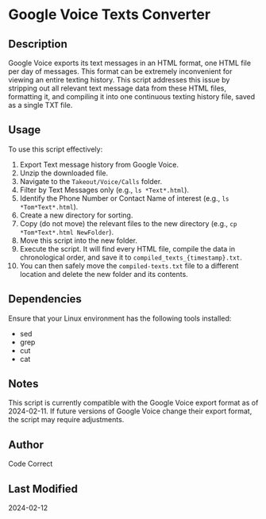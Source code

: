 # Google Voice Texts Converter

## Description
Google Voice exports its text messages in an HTML format, one HTML file per day of messages. This format can be extremely inconvenient for viewing an entire texting history. This script addresses this issue by stripping out all relevant text message data from these HTML files, formatting it, and compiling it into one continuous texting history file, saved as a single TXT file.

## Usage
To use this script effectively:

1. Export Text message history from Google Voice.
2. Unzip the downloaded file.
3. Navigate to the `Takeout/Voice/Calls` folder.
4. Filter by Text Messages only (e.g., `ls *Text*.html`).
5. Identify the Phone Number or Contact Name of interest (e.g., `ls *Tom*Text*.html`).
6. Create a new directory for sorting.
7. Copy (do not move) the relevant files to the new directory (e.g., `cp *Tom*Text*.html NewFolder`).
8. Move this script into the new folder.
9. Execute the script. It will find every HTML file, compile the data in chronological order, and save it to `compiled_texts_{timestamp}.txt`.
10. You can then safely move the `compiled-texts.txt` file to a different location and delete the new folder and its contents.

## Dependencies
Ensure that your Linux environment has the following tools installed:
- sed
- grep
- cut
- cat

## Notes
This script is currently compatible with the Google Voice export format as of 2024-02-11. If future versions of Google Voice change their export format, the script may require adjustments.

## Author
Code Correct

## Last Modified
2024-02-12
